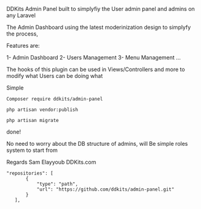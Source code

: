 DDKits Admin Panel built to simplyfiy the User admin panel and admins on any Laravel

The Admin Dashboard using the latest moderinization design to simplyfy the process, 

Features are:

1- Admin Dashboard 
2- Users Management
3- Menu Management 
...

The hooks of this plugin can be used in Views/Controllers and more to modify what Users can be doing what

Simple 
```
Composer require ddkits/admin-panel
```

```
php artisan vendor:publish
```
```
php artisan migrate
```
 
 done! 
 
 No need to worry about the DB structure of admins, will Be simple roles system to start from 
 
 Regards
 Sam Elayyoub
 DDKits.com
 
 
 ```
 "repositories": [
        {
            "type": "path",
            "url": "https://github.com/ddkits/admin-panel.git"
        }
    ],
```
